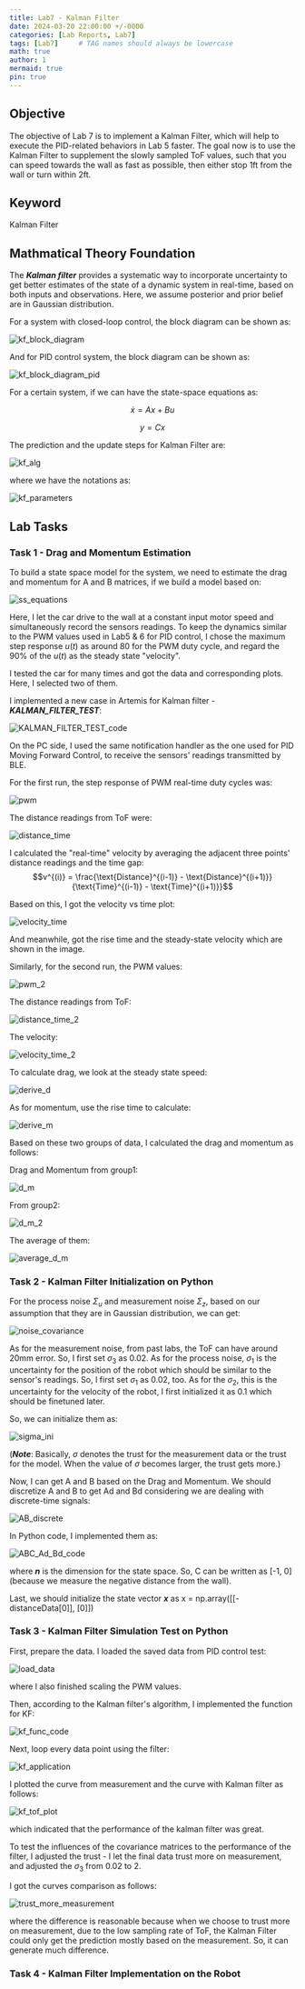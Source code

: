 ```yaml
---
title: Lab7 - Kalman Filter
date: 2024-03-20 22:00:00 +/-0000
categories: [Lab Reports, Lab7]
tags: [Lab7]     # TAG names should always be lowercase
math: true
author: 1
mermaid: true
pin: true
---
```


## Objective

The objective of Lab 7 is to implement a Kalman Filter, which will help to execute the PID-related behaviors in Lab 5 faster. The goal now is to use the Kalman Filter to supplement the slowly sampled ToF values, such that you can speed towards the wall as fast as possible, then either stop 1ft from the wall or turn within 2ft.

## Keyword

Kalman Filter

## Mathmatical Theory Foundation

The ***Kalman filter*** provides a systematic way to incorporate uncertainty to get better estimates of the state of a dynamic system in real-time, based on both inputs and observations. Here, we assume posterior and prior belief are in Gaussian distribution.

For a system with closed-loop control, the block diagram can be shown as:

![kf_block_diagram](/assets/images/lab7/kf_block_diagram.png "kf_block_diagram")

And for PID control system, the block diagram can be shown as:

![kf_block_diagram_pid](/assets/images/lab7/kf_block_diagram_pid.png "kf_block_diagram_pid")

For a certain system, if we can have the state-space equations as:

$$\dot{x} = Ax + Bu$$

$$y = Cx$$

The prediction and the update steps for Kalman Filter are:

![kf_alg](/assets/images/lab7/kf_alg.png "kf_alg")

where we have the notations as:

![kf_parameters](/assets/images/lab7/kf_parameters.png "kf_parameters")

## Lab Tasks

### Task 1 - Drag and Momentum Estimation

To build a state space model for the system, we need to estimate the drag and momentum for A and B matrices, if we build a model based on:

![ss_equations](/assets/images/lab7/ss_equations.png "ss_equations")

Here, I let the car drive to the wall at a constant input motor speed and simultaneously record the sensors readings. To keep the dynamics similar to the PWM values used in Lab5 & 6 for PID control, I chose the maximum step response $u(t)$ as around 80 for the PWM duty cycle, and regard the 90% of the $u(t)$ as the steady state "velocity".

I tested the car for many times and got the data and corresponding plots. Here, I selected two of them.

I implemented a new case in Artemis for Kalman filter - ***KALMAN_FILTER_TEST***:

![KALMAN_FILTER_TEST_code](/assets/images/lab7/KALMAN_FILTER_TEST_code.png "KALMAN_FILTER_TEST_code")

On the PC side, I used the same notification handler as the one used for PID Moving Forward Control, to receive the sensors' readings transmitted by BLE.

For the first run, the step response of PWM real-time duty cycles was:

![pwm](/assets/images/lab7/pwm.png "pwm")

The distance readings from ToF were:

![distance_time](/assets/images/lab7/distance_time.png "distance_time")

I calculated the "real-time" velocity by averaging the adjacent three points' distance readings and the time gap:
$$v^{(i)} = \frac{\text{Distance}^{(i-1)} - \text{Distance}^{(i+1)}}{\text{Time}^{(i-1)} - \text{Time}^{(i+1)}}$$

Based on this, I got the velocity vs time plot:

![velocity_time](/assets/images/lab7/velocity_time.png "velocity_time")

And meanwhile, got the rise time and the steady-state velocity which are shown in the image.

Similarly, for the second run, the PWM values:

![pwm_2](/assets/images/lab7/pwm_2.png "pwm_2")

The distance readings from ToF:

![distance_time_2](/assets/images/lab7/distance_time_2.png "distance_time_2")

The velocity:

![velocity_time_2](/assets/images/lab7/velocity_time_2.png "velocity_time_2")

To calculate drag, we look at the steady state speed:

![derive_d](/assets/images/lab7/derive_d.png "derive_d")

As for momentum, use the rise time to calculate:

![derive_m](/assets/images/lab7/derive_m.png "derive_m")

Based on these two groups of data, I calculated the drag and momentum as follows:

Drag and Momentum from group1:

![d_m](/assets/images/lab7/d_m.png "d_m")

From group2:

![d_m_2](/assets/images/lab7/d_m_2.png "d_m_2")

The average of them:

![average_d_m](/assets/images/lab7/average_d_m.png "average_d_m")

### Task 2 - Kalman Filter Initialization on Python

For the process noise $\Sigma_u$ and measurement noise $\Sigma_z$, based on our assumption that they are in Gaussian distribution, we can get:

![noise_covariance](/assets/images/lab7/noise_covariance.png "noise_covariance")

As for the measurement noise, from past labs, the ToF can have around 20mm error. So, I first set $\sigma_3$ as 0.02. As for the process noise, $\sigma_1$ is the uncertainty for the position of the robot which should be similar to the sensor's readings. So, I first set $\sigma_1$ as 0.02, too. As for the $\sigma_2$, this is the uncertainty for the velocity of the robot, I first initialized it as 0.1 which should be finetuned later.

So, we can initialize them as:

![sigma_ini](/assets/images/lab7/sigma_ini.png "sigma_ini")

(***Note***: Basically, $\sigma$ denotes the trust for the measurement data or the trust for the model. When the value of $\sigma$ becomes larger, the trust gets more.)

Now, I can get A and B based on the Drag and Momentum. We should discretize A and B to get Ad and Bd considering we are dealing with discrete-time signals:

![AB_discrete](/assets/images/lab7/AB_discrete.png "AB_discrete")

In Python code, I implemented them as:

![ABC_Ad_Bd_code](/assets/images/lab7/ABC_Ad_Bd_code.png "ABC_Ad_Bd_code")

where ***n*** is the dimension for the state space. So, C can be written as [-1, 0] (because we measure the negative distance from the wall).

Last, we should initialize the state vector ***x*** as x = np.array([[-distanceData[0]], [0]])

### Task 3 - Kalman Filter Simulation Test on Python

First, prepare the data. I loaded the saved data from PID control test:

![load_data](/assets/images/lab7/load_data.png "load_data")

where I also finished scaling the PWM values.

Then, according to the Kalman filter's algorithm, I implemented the function for KF:

![kf_func_code](/assets/images/lab7/kf_func_code.png "kf_func_code")

Next, loop every data point using the filter:

![kf_application](/assets/images/lab7/kf_application.png "kf_application")

I plotted the curve from measurement and the curve with Kalman filter as follows:

![kf_tof_plot](/assets/images/lab7/kf_tof_plot.png "kf_tof_plot")

which indicated that the performance of the kalman filter was great.

To test the influences of the covariance matrices to the performance of the filter, I adjusted the trust - I let the final data trust more on measurement, and adjusted the $\sigma_3$ from 0.02 to 2.

I got the curves comparison as follows:

![trust_more_measurement](/assets/images/lab7/trust_more_measurement.png "trust_more_measurement")

where the difference is reasonable because when we choose to trust more on measurement, due to the low sampling rate of ToF, the Kalman Filter could only get the prediction mostly based on the measurement. So, it can generate much difference.

### Task 4 - Kalman Filter Implementation on the Robot

